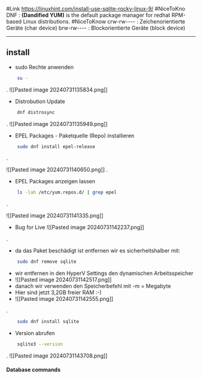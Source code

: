 
#Link https://linuxhint.com/install-use-sqlite-rocky-linux-9/
#NiceToKno DNF : **(Dandified YUM)**
				is the default package manager for 
				redhat RPM-based Linux distributions.
#NiceToKnow crw-rw----  : Zeichenorientierte Geräte (char device)
			   brw-rw---- : Blockorientierte Geräte (block device)

______________
## install

- sudo Rechte anwenden

```bash
	su -
```

.
![[Pasted image 20240731135834.png]]


- Distrobution Update

```bash
	dnf distrosync
```

.
![[Pasted image 20240731135949.png]]

- EPEL Packages - Paketquelle (Repo) installieren 

```bash
	sudo dnf install epel-release
```

.

![[Pasted image 20240731140650.png]]
.
- EPEL Packages anzeigen lassen 

```bash
	ls -lah /etc/yum.repos.d/ | grep epel
```
.

![[Pasted image 20240731141335.png]]


- Bug for Live
![[Pasted image 20240731142237.png]]

.
- da das Paket beschädigt ist entfernen wir es sicherheitshalber mit:

```bash
	sudo dnf remove sqlite
```

- wir entfernen in den HyperV Settings den dynamischen Arbeitsspeicher
- ![[Pasted image 20240731142517.png]]
- danach wir verwenden den Speicherbefehl mit -m  = Megabyte
- Hier sind jetzt 3,2GB freier RAM :-)
- ![[Pasted image 20240731142555.png]]

.
```bash
	sudo dnf install sqlite
```

- Version abrufen

```bash
	sqlite3 --version
```
.
![[Pasted image 20240731143708.png]]

#### Database commands

